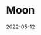 ---
layout: image
title: Moon
date: 2022-05-12
image: C0004 Stacked Leveled-1.png
gear:
- ref: 5semount
- ref: 5se
- ref: a6000
catalogues:
- Solar System
targets:
- Moon
---